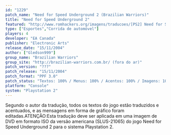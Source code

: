```yaml
---
id: "1229"
patch_name: "Need for Speed Underground 2 (Brazilian Warriors)"
title: "Need for Speed Underground 2"
featured: "http://www.romhackers.org/imagens/traducoes/[PS2] Need for Speed Underground 2 - Gledson999 - 1.jpg"
type: ["Esportes","Corrida de automóvel"]
players: 4
developer: "EA Canada"
publisher: "Electronic Arts"
release_date: "15/11/2004"
author: ["Gledson999"]
group_name: "Brazilian Warriors"
group_site: "http://brazilian-warriors.com.br/ (fora do ar)"
patch_version: "???"
patch_release: "15/11/2004"
patch_format: "PPF 3.0"
patch_status: "Textos: 100% / Menus: 100% / Acentos: 100% / Imagens: 100%"
platform: "Console"
system: "Playstation 2"
---
```


Segundo o autor da tradução, todos os textos do jogo estão traduzidos e acentuados, e as mensagens em forma de gráfico foram editadas.ATENÇÃO:Esta tradução deve ser aplicada em uma imagem de DVD em formato ISO da versão americana (SLUS-21065) do jogo Need for Speed Underground 2 para o sistema Playstation 2.